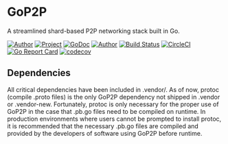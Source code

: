 # GoP2P

A streamlined shard-based P2P networking stack built in Go.

[![Author](https://img.shields.io/badge/made%20by-Mitsuko%20Megumi-purple.svg?style=flat-round)](https://github.com/mitsukomegumi)
[![Project](https://img.shields.io/badge/project-GoP2P-blue.svg?style=flat-round)](https://github.com/dowlandaiello/gop2p)
[![GoDoc](https://godoc.org/github.com/dowlandaiello/gop2p?status.svg)](https://godoc.org/github.com/dowlandaiello/gop2p)
[![Author](https://godoc.org/github.com/dowlandaiello/gop2p?status.svg)](https://godoc.org/github.com/dowlandaiello/gop2p)
[![Build Status](https://travis-ci.com/dowlandaiello/GoP2P.svg?branch=master)](https://travis-ci.com/dowlandaiello/GoP2P)
[![CircleCI](https://circleci.com/gh/dowlandaiello/GoP2P.svg?style=svg)](https://circleci.com/gh/dowlandaiello/GoP2P)
[![Go Report Card](https://goreportcard.com/badge/github.com/dowlandaiello/gop2p)](https://goreportcard.com/report/github.com/dowlandaiello/gop2p)
[![codecov](https://codecov.io/gh/dowlandaiello/GoP2P/branch/master/graph/badge.svg)](https://codecov.io/gh/dowlandaiello/GoP2P)

## Dependencies

All critical dependencies have been included in .vendor/. As of now, protoc (compile .proto files) is the only GoP2P dependency not shipped in .vendor or .vendor-new. Fortunately, protoc is only necessary for the proper use of GoP2P in the case that .pb.go files need to be compiled on runtime. In production environments where users cannot be prompted to install protoc, it is recommended that the necessary .pb.go files are compiled and provided by the developers of software using GoP2P before runtime.